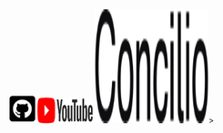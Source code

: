 






<picture>
  <source media="(min-width: 600px)" srcset="/images/Logo_Github.png" />
  <a href="https://github.com/MediaComem/museumXTD" title="Lien vers le repo github"><img alt="Logo github" src="/images/Logo_Github.png" width="45" height="51"></a>
</picture>

<picture>
  <source media="(min-width: 600px)" srcset="/images/Logo_YT.png" />
  <a href="https://www.youtube.com/channel/UCTZJM5WsXDkH8QgMdACUNyw" title="Lien vers la chaîne YouTube"><img alt="Logo YouTube" src="/images/Logo_YT.png" width="97" height="45"></a>
</picture>

<picture>
  <source media="(min-width: 600px)" srcset="/images/MXTD_visuel2022_c.png" />
  <img alt="Anneau fin recouvert d'un damier gris et blanc" src="/images/Logo-Concilio.svg" width="200" height="200">>
</picture>
